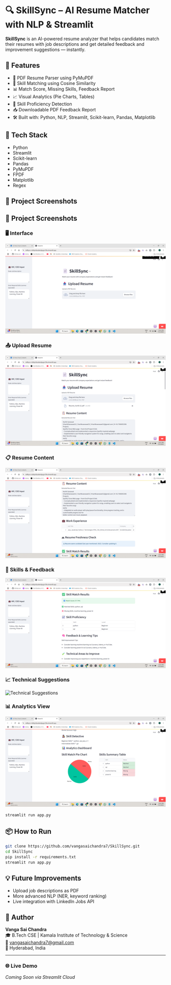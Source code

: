 
# 🔍 SkillSync – AI Resume Matcher with NLP & Streamlit

**SkillSync** is an AI-powered resume analyzer that helps candidates match their resumes with job descriptions and get detailed feedback and improvement suggestions — instantly.

## 🚀 Features
- 📄 PDF Resume Parser using PyMuPDF
- 🎯 Skill Matching using Cosine Similarity
- 📊 Match Score, Missing Skills, Feedback Report
- 📈 Visual Analytics (Pie Charts, Tables)
- 🧠 Skill Proficiency Detection
- 📥 Downloadable PDF Feedback Report
- 🛠 Built with: Python, NLP, Streamlit, Scikit-learn, Pandas, Matplotlib

## 🧠 Tech Stack
- Python
- Streamlit
- Scikit-learn
- Pandas
- PyMuPDF
- FPDF
- Matplotlib
- Regex

## 📸 Project Screenshots

## 📸 Project Screenshots

### 🖥️ Interface
![Interface](screenshots/interface.png)

### 📤 Upload Resume
![Upload Resume](screenshots/upload_resume_file.png)

### 📋 Resume Content
![Resume Content](screenshots/resume_content.png)

### 🎯 Skills & Feedback
![Skills & Feedback](screenshots/skills_feedback.png)

### 📈 Technical Suggestions
![Technical Suggestions](screenshots/technical_suggestions.png)

### 📊 Analytics View
![Data Analytics](screenshots/data_analytics.png)


```python
streamlit run app.py
```

## 📦 How to Run

```bash
git clone https://github.com/vangasaichandra7/SkillSync.git
cd SkillSync
pip install -r requirements.txt
streamlit run app.py
```

## 💡 Future Improvements
- Upload job descriptions as PDF
- More advanced NLP (NER, keyword ranking)
- Live integration with LinkedIn Jobs API

## 🤝 Author
**Vanga Sai Chandra**  
🎓 B.Tech CSE | Kamala Institute of Technology & Science  
📧 vangasaichandra7@gmail.com  
📍 Hyderabad, India

---

### 🌐 Live Demo
*Coming Soon via Streamlit Cloud*
